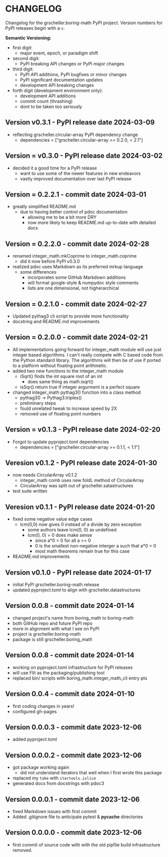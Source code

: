 # CHANGELOG

Changelog for the grscheller.boring-math PyPI project.
Version numbers for PyPI releases begin with a `v`.

**Semantic Versioning:**

* first digit:
  * major event, epoch, or paradigm shift
* second digit:
  * PyPI breaking API changes or PyPI major changes
* third digit:
  * PyPI API additions, PyPI bugfixes or minor changes
  * PyPI significant documentation updates
  * development API breaking changes
* forth digit (development environment only):
  * development API additions
  * commit count (thrashing)
  * dont to be taken too seriously

## Version v0.3.1 - PyPI release date 2024-03-09

* reflecting grscheller.circular-array PyPI dependency change
  * dependencies = ["grscheller.circular-array >= 0.2.0, < 2.1"]

## Version = v0.3.0 - PyPI release date 2024-03-02
* decided it a good time for a PyPI release
  * want to use some of the newer features in new endeavors
  * vastly improved documentation over last PyPI release

## Version = 0.2.2.1 - commit date 2024-03-01
* greatly simplified README.md
  * due to having better control of pdoc documentation
    * allowing me to be a bit more DRY
    * now more likely to keep README.md up-to-date with detailed docs

## Version = 0.2.2.0 - commit date 2024-02-28
* renamed integer_math.mkCoprime to integer_math.coprime
  * did it now before PyPI v0.3.0
* realized pdoc uses Markdown as its preferred mrkup language
  * some differences
    * incorporates some GitHub Markdown additions
    * will format google-style & numpydoc style comments
    * lists are one dimensional, not higherarchical

## Version = 0.2.1.0 - commit date 2024-02-27
* Updated pythag3 cli script to provide more functionality
* docstring and README.md improvements

## Version = 0.2.0.0 - commit date 2024-02-21
* All implementations going forward for integer_math module will use
  just integer based algorithms. I can't really compete with C based
  code from the Python standard library. The algorithms will then be
  of use if ported to a platform without floating point arithmetic.
* added two new functions to the integer_math module
  * iSqrt() finds the int square root of an int
    * does same thing as math.isqrt()
  * isSqr() return true if integer argurment is a perfect square
* changed integer_math pythag3() function into a class method
  * pythag3() -> Pythag3.triples() 
  * preliminary steps
  * fould unrelated tweak to increase speed by 2X
  * removed use of floating point numbers

## Version = v0.1.3 - PyPI release date 2024-02-20

* Forgot to update pyproject.toml dependencies
  * dependencies = ["grscheller.circular-array >= 0.1.1, < 1.1"]

## Veresion v0.1.2 - PyPI release date 2024-01-30

* now needs CircularArray v0.1.2
  * integer_math comb uses new foldL method of CircularArray
  * CircularArray was split out of grscheller.satastructures
* test suite written

## Veresion v0.1.1 - PyPI release date 2024-01-20

* fixed some negative value edge cases
  * lcm(0,0) now gives 0 instead of a divide by zero exception
    * some authors leave lcm(0, 0) as undefined
    * lcm(0, 0) = 0 does make sense
      * since a*0 = 0 for all a >= 0
      * 0 is the smallest non-negative interger a such that a*0 = 0
      * most math theorems remain true for this case
* README.md improvements

## Version v0.1.0 - PyPI release date 2024-01-17

* initial PyPI grscheller.boring-math release
* updated pyproject.toml to align with grscheller.datastructures

## Version 0.0.8 - commit date 2024-01-14

* changed project's name from boring_math to boring-math
* both GitHub repo and future PyPI repo
* more in alignment with what I see on PyPI
* project is grscheller.boring-math
* package is still grscheller.boring_math

## Version 0.0.8 - commit date 2024-01-14

* working on pyproject.toml infrastructure for PyPI releases
* will use Flit as the packaging/publishing tool
* replaced bin/ scripts with boring_math.integer_math_cli entry pts

## Version 0.0.4 - commit date 2024-01-10

* first coding changes in years!
* configured gh-pages

## Version 0.0.0.3 - commit date 2023-12-06

* added pyproject.toml

## Version 0.0.0.2 - commit date 2023-12-06

* got package working again
  * did not understand iterators that well when I first wrote this package
* replaced my `take` with `itertools.islice`
* generated docs from docstrings with pdoc3

## Version 0.0.0.1 - commit date 2023-12-06

* fixed Markdown issues with first commit
* Added .gitignore file to anticipate pytest & __pycache__ directories
 
## Version 0.0.0.0 - commit date 2023-12-06

* first commit of source code with with the old pipfile build
  infrastructure removed.
